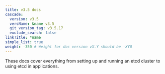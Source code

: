 ```yaml
---
title: v3.5 docs
cascade:
  version: v3.5
  versName: &name v3.5
  git_version_tag: v3.5.17
  exclude_search: false
linkTitle: *name
simple_list: true
weight: -350 # Weight for doc version vX.Y should be -XY0
---
```


These docs cover everything from setting up and running an etcd cluster to using
etcd in applications.
